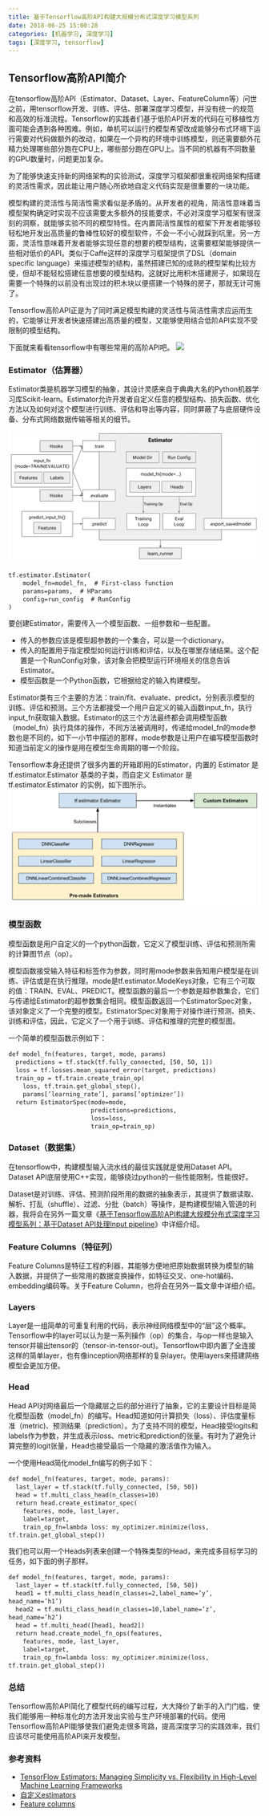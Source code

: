 ```yaml
---
title: 基于Tensorflow高阶API构建大规模分布式深度学习模型系列
date: 2018-06-25 15:00:28
categories: [机器学习, 深度学习]
tags: [深度学习, tensorflow]
---
```

## Tensorflow高阶API简介

在tensorflow高阶API（Estimator、Dataset、Layer、FeatureColumn等）问世之前，用tensorflow开发、训练、评估、部署深度学习模型，并没有统一的规范和高效的标准流程。Tensorflow的实践者们基于低阶API开发的代码在可移植性方面可能会遇到各种困难。例如，单机可以运行的模型希望改成能够分布式环境下运行需要对代码做额外的改动，如果在一个异构的环境中训练模型，则还需要额外花精力处理哪些部分跑在CPU上，哪些部分跑在GPU上。当不同的机器有不同数量的GPU数量时，问题更加复杂。

为了能够快速支持新的网络架构的实验测试，深度学习框架都很重视网络架构搭建的灵活性需求，因此能让用户随心所欲地自定义代码实现是很重要的一块功能。

模型构建的灵活性与简洁性需求看似是矛盾的。从开发者的视角，简洁性意味着当模型架构确定时实现不应该需要太多额外的技能要求，不必对深度学习框架有很深刻的洞察，就能够实验不同的模型特性。在内置简洁性属性的框架下开发者能够较轻松地开发出高质量的鲁棒性较好的模型软件，不会一不小心就踩到坑里。另一方面，灵活性意味着开发者能够实现任意的想要的模型结构，这需要框架能够提供一些相对低价的API。类似于Caffe这样的深度学习框架提供了DSL（domain specific language）来描述模型的结构，虽然搭建已知的成熟的模型架构比较方便，但却不能轻松搭建任意想要的模型结构。这就好比用积木搭建房子，如果现在需要一个特殊的以前没有出现过的积木块以便搭建一个特殊的房子，那就无计可施了。

Tensorflow高阶API正是为了同时满足模型构建的灵活性与简洁性需求应运而生的，它能够让开发者快速搭建出高质量的模型，又能够使用结合低阶API实现不受限制的模型结构。
<!--more-->
下面就来看看tensorflow中有哪些常用的高阶API吧。
![](https://3.bp.blogspot.com/-l2UT45WGdyw/Wbe7au1nfwI/AAAAAAAAD1I/GeQcQUUWezIiaFFRCiMILlX2EYdG49C0wCLcBGAs/s1600/image6.png)

### Estimator（估算器）
Estimator类是机器学习模型的抽象，其设计灵感来自于典典大名的Python机器学习库Scikit-learn。Estimator允许开发者自定义任意的模型结构、损失函数、优化方法以及如何对这个模型进行训练、评估和导出等内容，同时屏蔽了与底层硬件设备、分布式网络数据传输等相关的细节。

![](tensorflow-high-level-api/estimator.png)

```
tf.estimator.Estimator(
    model_fn=model_fn,  # First-class function
    params=params,  # HParams
    config=run_config  # RunConfig
)
```
要创建Estimator，需要传入一个模型函数、一组参数和一些配置。

- 传入的参数应该是模型超参数的一个集合，可以是一个dictionary。
- 传入的配置用于指定模型如何运行训练和评估，以及在哪里存储结果。这个配置是一个RunConfig对象，该对象会把模型运行环境相关的信息告诉Estimator。
- 模型函数是一个Python函数，它根据给定的输入构建模型。

Estimator类有三个主要的方法：train/fit、evaluate、predict，分别表示模型的训练、评估和预测。三个方法都接受一个用户自定义的输入函数input_fn，执行input_fn获取输入数据。Estimator的这三个方法最终都会调用模型函数（model_fn）执行具体的操作，不同方法被调用时，传递给model_fn的mode参数也是不同的，如下一小节中描述的那样，mode参数是让用户在编写模型函数时知道当前定义的操作是用在模型生命周期的哪一个阶段。

Tensorflow本身还提供了很多内置的开箱即用的Estimator，内置的 Estimator 是 tf.estimator.Estimator 基类的子类，而自定义 Estimator 是 tf.estimator.Estimator 的实例，如下图所示。
![](tensorflow-high-level-api/estimator_types.png)

### 模型函数

模型函数是用户自定义的一个python函数，它定义了模型训练、评估和预测所需的计算图节点（op）。

模型函数接受输入特征和标签作为参数，同时用mode参数来告知用户模型是在训练、评估或是在执行推理。mode是tf.estimator.ModeKeys对象，它有三个可取的值：TRAIN、EVAL、PREDICT。模型函数的最后一个参数是超参数集合，它们与传递给Estimator的超参数集合相同。模型函数返回一个EstimatorSpec对象，该对象定义了一个完整的模型。EstimatorSpec对象用于对操作进行预测、损失、训练和评估，因此，它定义了一个用于训练、评估和推理的完整的模型图。

一个简单的模型函数示例如下：

```
def model_fn(features, target, mode, params)
  predictions = tf.stack(tf.fully_connected, [50, 50, 1])
  loss = tf.losses.mean_squared_error(target, predictions)
  train_op = tf.train.create_train_op(
    loss, tf.train.get_global_step(),
    params[’learning_rate’], params[’optimizer’])
  return EstimatorSpec(mode=mode,
                       predictions=predictions,
                       loss=loss,
                       train_op=train_op)
```

### Dataset（数据集）

在tensorflow中，构建模型输入流水线的最佳实践就是使用Dataset API。Dataset API底层使用C++实现，能够绕过python的一些性能限制，性能很好。

Dataset是对训练、评估、预测阶段所用的数据的抽象表示，其提供了数据读取、解析、打乱（shuffle）、过滤、分批（batch）等操作，是构建模型输入管道的利器，我将会在另外一篇文章《[基于Tensorflow高阶API构建大规模分布式深度学习模型系列：基于Dataset API处理Input pipeline](https://zhuanlan.zhihu.com/p/38421397)》中详细介绍。

### Feature Columns（特征列）

Feature Columns是特征工程的利器，其能够方便地把原始数据转换为模型的输入数据，并提供了一些常用的数据变换操作，如特征交叉、one-hot编码、embedding编码等。关于Feature Column，也将会在另外一篇文章中详细介绍。

### Layers

Layer是一组简单的可重复利用的代码，表示神经网络模型中的“层”这个概率。Tensorflow中的layer可以认为是一系列操作（op）的集合，与op一样也是输入tensor并输出tensor的（tensor-in-tensor-out)。Tensorflow中即内置了全连接这样的简单layer，也有像inception网络那样的复杂layer。使用layers来搭建网络模型会更加方便。

### Head

Head API对网络最后一个隐藏层之后的部分进行了抽象，它的主要设计目标是简化模型函数（model_fn）的编写。Head知道如何计算损失（loss）、评估度量标准（metric)、预测结果（prediction）。为了支持不同的模型，Head接受logits和labels作为参数，并生成表示loss、metric和prediction的张量。有时为了避免计算完整的logit张量，Head也接受最后一个隐藏的激活值作为输入。

一个使用Head简化model_fn编写的例子如下：
```
def model_fn(features, target, mode, params):
  last_layer = tf.stack(tf.fully_connected, [50, 50])
  head = tf.multi_class_head(n_classes=10)
  return head.create_estimator_spec(
    features, mode, last_layer,
    label=target,
    train_op_fn=lambda loss: my_optimizer.minimize(loss, tf.train.get_global_step())
```

我们也可以用一个Heads列表来创建一个特殊类型的Head，来完成多目标学习的任务，如下面的例子那样。
```
def model_fn(features, target, mode, params):
  last_layer = tf.stack(tf.fully_connected, [50, 50])
  head1 = tf.multi_class_head(n_classes=2,label_name=’y’, head_name=’h1’)
  head2 = tf.multi_class_head(n_classes=10,label_name=’z’, head_name=’h2’)
  head = tf.multi_head([head1, head2])
  return head.create_model_fn_ops(features,
    features, mode, last_layer,
    label=target,
    train_op_fn=lambda loss: my_optimizer.minimize(loss, tf.train.get_global_step())
```

### 总结

Tensorflow高阶API简化了模型代码的编写过程，大大降价了新手的入门门槛，使我们能够用一种标准化的方法开发出实验与生产环境部署的代码。使用Tensorflow高阶API能够使我们避免走很多弯路，提高深度学习的实践效率，我们应该尽可能使用高阶API来开发模型。

### 参考资料

- [TensorFlow Estimators: Managing Simplicity vs. Flexibility in High-Level Machine Learning Frameworks](https://arxiv.org/abs/1708.02637)
- [自定义estimators](https://www.tensorflow.org/get_started/custom_estimators)
- [Feature columns](https://www.tensorflow.org/get_started/feature_columns)

